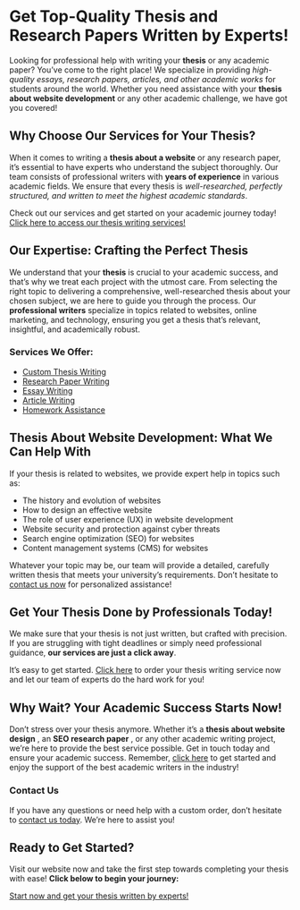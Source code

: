 # Get Top-Quality Thesis and Research Papers Written by Experts!

Looking for professional help with writing your **thesis** or any academic paper? You’ve come to the right place! We specialize in providing _high-quality essays, research papers, articles, and other academic works_ for students around the world. Whether you need assistance with your **thesis about website development** or any other academic challenge, we have got you covered!

## Why Choose Our Services for Your Thesis?

When it comes to writing a **thesis about a website** or any research paper, it’s essential to have experts who understand the subject thoroughly. Our team consists of professional writers with **years of experience** in various academic fields. We ensure that every thesis is _well-researched, perfectly structured, and written to meet the highest academic standards_.

Check out our services and get started on your academic journey today! [Click here to access our thesis writing services!](https://tinyurl.com/topessay?keyword=thesis+about+website)

## Our Expertise: Crafting the Perfect Thesis

We understand that your **thesis** is crucial to your academic success, and that’s why we treat each project with the utmost care. From selecting the right topic to delivering a comprehensive, well-researched thesis about your chosen subject, we are here to guide you through the process. Our **professional writers** specialize in topics related to websites, online marketing, and technology, ensuring you get a thesis that’s relevant, insightful, and academically robust.

### Services We Offer:

- [Custom Thesis Writing](https://tinyurl.com/topessay?keyword=thesis+about+website)
- [Research Paper Writing](https://tinyurl.com/topessay?keyword=thesis+about+website)
- [Essay Writing](https://tinyurl.com/topessay?keyword=thesis+about+website)
- [Article Writing](https://tinyurl.com/topessay?keyword=thesis+about+website)
- [Homework Assistance](https://tinyurl.com/topessay?keyword=thesis+about+website)

## Thesis About Website Development: What We Can Help With

If your thesis is related to websites, we provide expert help in topics such as:

- The history and evolution of websites
- How to design an effective website
- The role of user experience (UX) in website development
- Website security and protection against cyber threats
- Search engine optimization (SEO) for websites
- Content management systems (CMS) for websites

Whatever your topic may be, our team will provide a detailed, carefully written thesis that meets your university’s requirements. Don’t hesitate to [contact us now](https://tinyurl.com/topessay?keyword=thesis+about+website) for personalized assistance!

## Get Your Thesis Done by Professionals Today!

We make sure that your thesis is not just written, but crafted with precision. If you are struggling with tight deadlines or simply need professional guidance, **our services are just a click away**.

It’s easy to get started. [Click here](https://tinyurl.com/topessay?keyword=thesis+about+website) to order your thesis writing service now and let our team of experts do the hard work for you!

## Why Wait? Your Academic Success Starts Now!

Don’t stress over your thesis anymore. Whether it’s a **thesis about website design** , an **SEO research paper** , or any other academic writing project, we’re here to provide the best service possible. Get in touch today and ensure your academic success. Remember, [click here](https://tinyurl.com/topessay?keyword=thesis+about+website) to get started and enjoy the support of the best academic writers in the industry!

### Contact Us

If you have any questions or need help with a custom order, don’t hesitate to [contact us today](https://tinyurl.com/topessay?keyword=thesis+about+website). We’re here to assist you!

## Ready to Get Started?

Visit our website now and take the first step towards completing your thesis with ease! **Click below to begin your journey:**

[Start now and get your thesis written by experts!](https://tinyurl.com/topessay?keyword=thesis+about+website)
